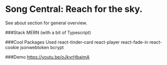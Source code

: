 # Song Central: Reach for the sky.

See about section for general overview.

###Stack 
MERN (with a bit of Typescript)

###Cool Packages Used
react-tinder-card
react-player
react-fade-in
react-cookie
jsonwebtoken
bcrypt

###Demo
https://youtu.be/oJkyrHbaimA

